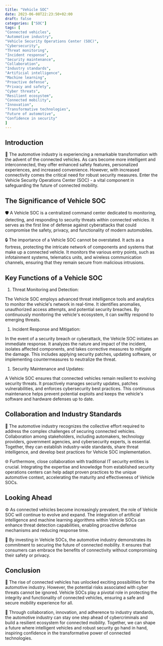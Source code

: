 ```yaml
---
title: "Vehicle SOC"
date: 2023-06-08T22:23:50+02:00
draft: false
categories: ["SOC"]
tags: [
"Connected vehicles",
"Automotive industry",
"Vehicle Security Operations Center (SOC)",
"Cybersecurity",
"Threat monitoring",
"Incident response",
"Security maintenance",
"Collaboration",
"Industry standards",
"Artificial intelligence",
"Machine learning",
"Proactive defense",
"Privacy and safety",
"Cyber threats",
"Resilient ecosystem",
"Connected mobility",
"Innovation",
"Transformative technologies",
"Future of automotive",
"Confidence in security"
]
---
```


## Introduction



🚗 The automotive industry is experiencing a remarkable transformation with the advent of the connected vehicles. As cars become more intelligent and interconnected, they offer enhanced safety features, personalized experiences, and increased convenience. However, with increased connectivity comes the critical need for robust security measures. Enter the Vehicle Security Operations Center (SOC) - a vital component in safeguarding the future of connected mobility.



## The Significance of Vehicle SOC



🛡️ A Vehicle SOC is a centralized command center dedicated to monitoring, detecting, and responding to security threats within connected vehicles. It serves as the first line of defense against cyberattacks that could compromise the safety, privacy, and functionality of modern automobiles.



🔒 The importance of a Vehicle SOC cannot be overstated. It acts as a fortress, protecting the intricate network of components and systems that make up a connected vehicle. It monitors the various entry points, such as infotainment systems, telematics units, and wireless communication channels, ensuring that they remain secure from malicious intrusions.



## Key Functions of a Vehicle SOC



1. Threat Monitoring and Detection:

The Vehicle SOC employs advanced threat intelligence tools and analytics to monitor the vehicle's network in real-time. It identifies anomalies, unauthorized access attempts, and potential security breaches. By continuously monitoring the vehicle's ecosystem, it can swiftly respond to emerging threats.



1. Incident Response and Mitigation:

In the event of a security breach or cyberattack, the Vehicle SOC initiates an immediate response. It analyzes the nature and impact of the incident, isolates affected components, and takes corrective measures to mitigate the damage. This includes applying security patches, updating software, or implementing countermeasures to neutralize the threat.



1. Security Maintenance and Updates:

A Vehicle SOC ensures that connected vehicles remain resilient to evolving security threats. It proactively manages security updates, patches vulnerabilities, and enforces cybersecurity best practices. This continuous maintenance helps prevent potential exploits and keeps the vehicle's software and hardware defenses up to date.



## Collaboration and Industry Standards



🤝 The automotive industry recognizes the collective effort required to address the complex challenges of securing connected vehicles. Collaboration among stakeholders, including automakers, technology providers, government agencies, and cybersecurity experts, is essential. Together, they can establish industry-wide standards, share threat intelligence, and develop best practices for Vehicle SOC implementation.



🌐 Furthermore, close collaboration with traditional IT security entities is crucial. Integrating the expertise and knowledge from established security operations centers can help adapt proven practices to the unique automotive context, accelerating the maturity and effectiveness of Vehicle SOCs.



## Looking Ahead



⚙️ As connected vehicles become increasingly prevalent, the role of Vehicle SOC will continue to evolve and expand. The integration of artificial intelligence and machine learning algorithms within Vehicle SOCs can enhance threat detection capabilities, enabling proactive defense mechanisms and reducing response time.



💪 By investing in Vehicle SOCs, the automotive industry demonstrates its commitment to securing the future of connected mobility. It ensures that consumers can embrace the benefits of connectivity without compromising their safety or privacy.



## Conclusion



🔐 The rise of connected vehicles has unlocked exciting possibilities for the automotive industry. However, the potential risks associated with cyber threats cannot be ignored. Vehicle SOCs play a pivotal role in protecting the integrity and functionality of connected vehicles, ensuring a safe and secure mobility experience for all.



🌟 Through collaboration, innovation, and adherence to industry standards, the automotive industry can stay one step ahead of cybercriminals and build a resilient ecosystem for connected mobility. Together, we can shape a future where intelligent vehicles and robust security go hand in hand, inspiring confidence in the transformative power of connected technologies.

